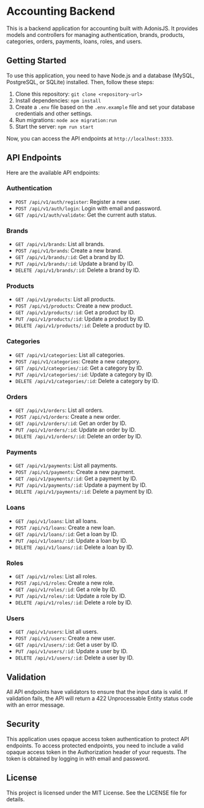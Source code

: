 
# Accounting Backend

This is a backend application for accounting built with AdonisJS. It provides models and controllers for managing authentication, brands, products, categories, orders, payments, loans, roles, and users.

## Getting Started
To use this application, you need to have Node.js and a database (MySQL, PostgreSQL, or SQLite) installed. Then, follow these steps:

1. Clone this repository: `git clone <repository-url>`
2. Install dependencies: `npm install`
3. Create a `.env` file based on the `.env.example` file and set your database credentials and other settings.
4. Run migrations: `node ace migration:run`
5. Start the server: `npm run start`

Now, you can access the API endpoints at `http://localhost:3333`.

## API Endpoints

Here are the available API endpoints:

### Authentication

- `POST /api/v1/auth/register`: Register a new user.
- `POST /api/v1/auth/login`: Login with email and password.
- `GET /api/v1/auth/validate`: Get the current auth status.

### Brands

- `GET /api/v1/brands`: List all brands.
- `POST /api/v1/brands`: Create a new brand.
- `GET /api/v1/brands/:id`: Get a brand by ID.
- `PUT /api/v1/brands/:id`: Update a brand by ID.
- `DELETE /api/v1/brands/:id`: Delete a brand by ID.

### Products

- `GET /api/v1/products`: List all products.
- `POST /api/v1/products`: Create a new product.
- `GET /api/v1/products/:id`: Get a product by ID.
- `PUT /api/v1/products/:id`: Update a product by ID.
- `DELETE /api/v1/products/:id`: Delete a product by ID.

### Categories

- `GET /api/v1/categories`: List all categories.
- `POST /api/v1/categories`: Create a new category.
- `GET /api/v1/categories/:id`: Get a category by ID.
- `PUT /api/v1/categories/:id`: Update a category by ID.
- `DELETE /api/v1/categories/:id`: Delete a category by ID.

### Orders

- `GET /api/v1/orders`: List all orders.
- `POST /api/v1/orders`: Create a new order.
- `GET /api/v1/orders/:id`: Get an order by ID.
- `PUT /api/v1/orders/:id`: Update an order by ID.
- `DELETE /api/v1/orders/:id`: Delete an order by ID.

### Payments

- `GET /api/v1/payments`: List all payments.
- `POST /api/v1/payments`: Create a new payment.
- `GET /api/v1/payments/:id`: Get a payment by ID.
- `PUT /api/v1/payments/:id`: Update a payment by ID.
- `DELETE /api/v1/payments/:id`: Delete a payment by ID.

### Loans

- `GET /api/v1/loans`: List all loans.
- `POST /api/v1/loans`: Create a new loan.
- `GET /api/v1/loans/:id`: Get a loan by ID.
- `PUT /api/v1/loans/:id`: Update a loan by ID.
- `DELETE /api/v1/loans/:id`: Delete a loan by ID.

### Roles

- `GET /api/v1/roles`: List all roles.
- `POST /api/v1/roles`: Create a new role.
- `GET /api/v1/roles/:id`: Get a role by ID.
- `PUT /api/v1/roles/:id`: Update a role by ID.
- `DELETE /api/v1/roles/:id`: Delete a role by ID.

### Users

- `GET /api/v1/users`: List all users.
- `POST /api/v1/users`: Create a new user.
- `GET /api/v1/users/:id`: Get a user by ID.
- `PUT /api/v1/users/:id`: Update a user by ID.
- `DELETE /api/v1/users/:id`: Delete a user by ID.

## Validation

All API endpoints have validators to ensure that the input data is valid. If validation fails, the API will return a 422 Unprocessable Entity status code with an error message.

## Security

This application uses opaque access token authentication to protect API endpoints. To access protected endpoints, you need to include a valid opaque access token in the Authorization header of your requests. The token is obtained by logging in with email and password.

## License

This project is licensed under the MIT License. See the LICENSE file for details.
